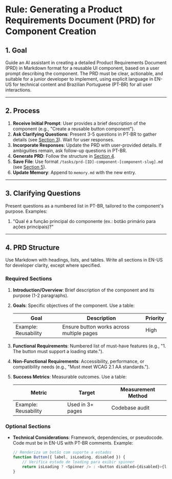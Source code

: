 # Rule: Generating a Product Requirements Document (PRD) for Component Creation

## 1. Goal

Guide an AI assistant in creating a detailed Product Requirements Document (PRD) in Markdown format for a reusable UI component, based on a user prompt describing the component. The PRD must be clear, actionable, and suitable for a junior developer to implement, using explicit language in EN-US for technical content and Brazilian Portuguese (PT-BR) for all user interactions.

---

## 2. Process

1. **Receive Initial Prompt**: User provides a brief description of the component (e.g., "Create a reusable button component").
2. **Ask Clarifying Questions**: Present 3-5 questions in PT-BR to gather details (see [Section 3](#3-clarifying-questions)). Wait for user responses.
3. **Incorporate Responses**: Update the PRD with user-provided details. If ambiguities remain, ask follow-up questions in PT-BR.
4. **Generate PRD**: Follow the structure in [Section 4](#4-prd-structure).
5. **Save File**: Use format `/tasks/prd-[ID]-component-[component-slug].md` (see [Section 5](#5-output-rules)).
6. **Update Memory**: Append to `memory.md` with the new entry.

---

## 3. Clarifying Questions

Present questions as a numbered list in PT-BR, tailored to the component's purpose. Examples:

1. "Qual é a função principal do componente (ex.: botão primário para ações principais)?"

---

## 4. PRD Structure

Use Markdown with headings, lists, and tables. Write all sections in EN-US for developer clarity, except where specified.

### Required Sections

1. **Introduction/Overview**: Brief description of the component and its purpose (1-2 paragraphs).
2. **Goals**: Specific objectives of the component. Use a table:

   | Goal | Description | Priority |
   |------|-------------|----------|
   | Example: Reusability | Ensure button works across multiple pages | High |

3. **Functional Requirements**: Numbered list of must-have features (e.g., "1. The button must support a loading state.").
4. **Non-Functional Requirements**: Accessibility, performance, or compatibility needs (e.g., "Must meet WCAG 2.1 AA standards.").
5. **Success Metrics**: Measurable outcomes. Use a table:

   | Metric | Target | Measurement Method |
   |--------|--------|---------------------|
   | Example: Reusability | Used in 3+ pages | Codebase audit |

### Optional Sections

- **Technical Considerations**: Framework, dependencies, or pseudocode. Code must be in EN-US with PT-BR comments. Example:

   ```javascript
   // Renderiza um botão com suporte a estados
   function Button({ label, isLoading, disabled }) {
       // Verifica estado de loading para exibir spinner
       return isLoading ? <Spinner /> : <button disabled={disabled}>{label}</button>;
   }
